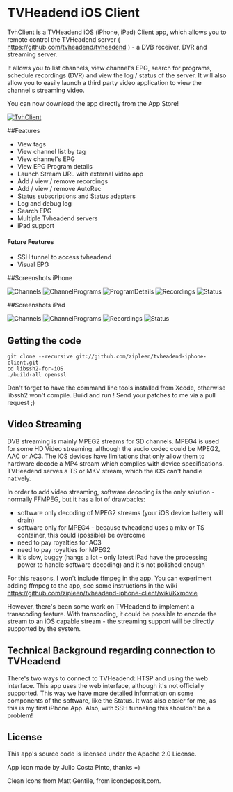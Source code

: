TVHeadend iOS Client
=======================

TvhClient is a TVHeadend iOS (iPhone, iPad) Client app, which allows you to remote control the TVHeadend server  ( https://github.com/tvheadend/tvheadend ) - a DVB receiver, DVR and streaming server.

It allows you to list channels, view channel's EPG, search for programs, schedule recordings (DVR) and view the log / status of the server. It will also allow you to easily launch a third party video application to view the channel's streaming video.

You can now download the app directly from the App Store!

[![TvhClient](http://linkmaker.itunes.apple.com/htmlResources/assets/images/web/linkmaker/badge_appstore-lrg.png)](https://itunes.apple.com/gb/app/tvhclient/id638900112?mt=8&uo=4)

##Features
- View tags
- View channel list by tag
- View channel's EPG
- View EPG Program details
- Launch Stream URL with external video app
- Add / view / remove recordings
- Add / view / remove AutoRec
- Status subscriptions and Status adapters
- Log and debug log
- Search EPG
- Multiple Tvheadend servers
- iPad support

#### Future Features
- SSH tunnel to access tvheadend
- Visual EPG

##Screenshots iPhone

![Channels](http://a572.phobos.apple.com/us/r1000/068/Purple/v4/ed/42/4e/ed424e9c-fee9-fc23-c74f-8d9591766fbd/mzl.dthdmvhr.320x480-75.jpg)
![ChannelPrograms](http://a1437.phobos.apple.com/us/r1000/064/Purple2/v4/08/b6/70/08b67026-50bc-bfcb-e68f-b47d0886ccd4/mzl.ekqhetuf.320x480-75.jpg)
![ProgramDetails](http://a1542.phobos.apple.com/us/r1000/116/Purple/v4/d7/b5/8f/d7b58fb7-d360-6981-bc04-f1a4c1dd6a88/mzl.fdlipgep.320x480-75.jpg)
![Recordings](http://a404.phobos.apple.com/us/r1000/120/Purple/v4/f2/0e/4b/f20e4b51-a2d7-0119-8ae0-99415c6c0633/mzl.xshppebg.320x480-75.jpg)
![Status](http://a1501.phobos.apple.com/us/r1000/070/Purple2/v4/a8/ab/b8/a8abb8a1-d052-f8c8-6730-385615f12bf1/mzl.jzfxfbli.320x480-75.jpg)

##Screenshots iPad

![Channels](https://github.com/zipleen/tvheadend-iphone-client/blob/screenshots/Screenshots/ipad/channels.png?raw=true)
![ChannelPrograms](https://github.com/zipleen/tvheadend-iphone-client/blob/screenshots/Screenshots/ipad/channelsepg.png?raw=true)
![Recordings](https://github.com/zipleen/tvheadend-iphone-client/blob/screenshots/Screenshots/ipad/recordings.png?raw=true)
![Status](https://github.com/zipleen/tvheadend-iphone-client/blob/screenshots/Screenshots/ipad/status.png?raw=true)

## Getting the code

    git clone --recursive git://github.com/zipleen/tvheadend-iphone-client.git
    cd libssh2-for-iOS
    ./build-all openssl

Don't forget to have the command line tools installed from Xcode, otherwise libssh2 won't compile.
Build and run ! Send your patches to me via a pull request ;)

## Video Streaming

DVB streaming is mainly MPEG2 streams for SD channels. MPEG4 is used for some HD Video streaming, although the audio codec could be MPEG2, AAC or AC3. The iOS devices have limitations that only allow them to hardware decode a MP4 stream which complies with device specifications. TVHeadend serves a TS or MKV stream, which the iOS can't handle natively.

In order to add video streaming, software decoding is the only solution - normally FFMPEG, but it has a lot of drawbacks:
- software only decoding of MPEG2 streams (your iOS device battery will drain)
- software only for MPEG4 - because tvheadend uses a mkv or TS container, this could (possible) be overcome
- need to pay royalties for AC3
- need to pay royalties for MPEG2
- it's slow, buggy (hangs a lot - only latest iPad have the processing power to handle software decoding) and it's not polished enough

For this reasons, I won't include ffmpeg in the app. You can experiment adding ffmpeg to the app, see some instructions in the wiki https://github.com/zipleen/tvheadend-iphone-client/wiki/Kxmovie

However, there's been some work on TVHeadend to implement a transcoding feature. With transcoding, it could be possible to encode the stream to an iOS capable stream - the streaming support will be directly supported by the system.

## Technical Background regarding connection to TVHeadend

There's two ways to connect to TVHeadend: HTSP and using the web interface. This app uses the web interface, although it's not officially supported. This way we have more detailed information on some components of the software, like the Status. It was also easier for me, as this is my first iPhone App. Also, with SSH tunneling this shouldn't be a problem! 

## License

This app's source code is licensed under the Apache 2.0 License. 

App Icon made by Julio Costa Pinto, thanks =)

Clean Icons from Matt Gentile, from icondeposit.com.


